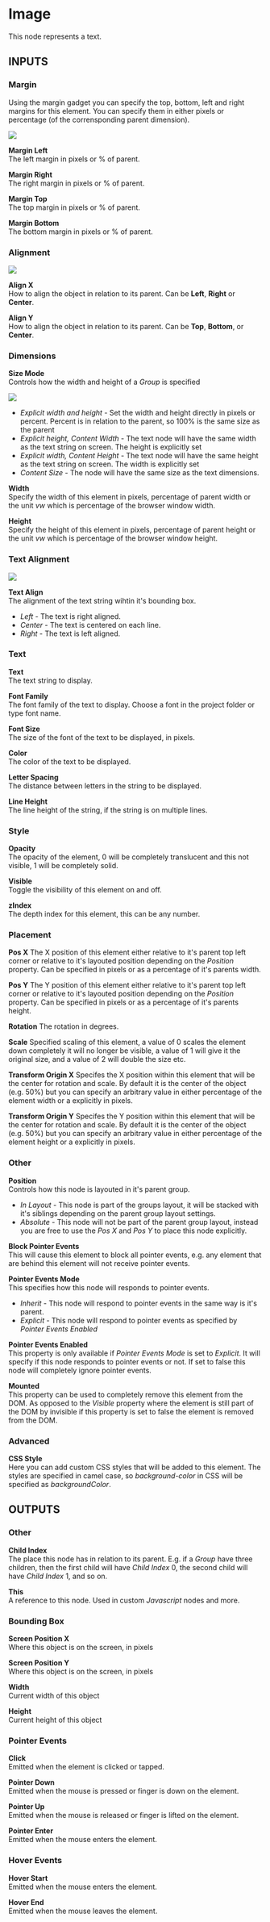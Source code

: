# Image
This node represents a text. 

## INPUTS
### Margin
Using the margin gadget you can specify the top, bottom, left and right margins for this element. You can specify them in either pixels or percentage (of the corrensponding parent dimension).

<div class="ndl-images">
    <img src="/nodes/visual/margin-only.png" class="ndl-image small"></img>  
</div>

**Margin Left**  
The left margin in pixels or % of parent.

**Margin Right**  
The right margin in pixels or % of parent.

**Margin Top**  
The top margin in pixels or % of parent.

**Margin Bottom**  
The bottom margin in pixels or % of parent.

### Alignment

<div class="ndl-images">
    <img src="/nodes/visual/align-props.png" class="ndl-image small"></img>  
</div>

**Align X**  
How to align the object in relation to its parent. Can be **Left**, **Right** or **Center**.

**Align Y**  
How to align the object in relation to its parent. Can be **Top**, **Bottom**, or **Center**.

### Dimensions

**Size Mode**  
Controls how the width and height of a *Group* is specified

<div class="ndl-images">
    <img src="/nodes/visual/dims-1.png" class="ndl-image small"></img>  
</div>

- *Explicit width and height* - Set the width and height directly in pixels or percent. Percent is in relation to the parent, so 100% is the same size as the parent
- *Explicit height, Content Width* - The text node will have the same width as the text string on screen. The height is explicitly set
- *Explicit width, Content Height* - The text node will have the same height as the text string on screen. The width is explicitly set
- *Content Size* - The node will have the same size as the text dimensions.

**Width**  
Specify the width of this element in pixels, percentage of parent width or the unit _vw_ which is percentage of the browser window width.

**Height**  
Specify the height of this element in pixels, percentage of parent height or the unit _vw_ which is percentage of the browser window height.

### Text Alignment

<div class="ndl-images">
    <img src="/nodes/visual/text-align.png" class="ndl-image small"></img>  
</div>

**Text Align**  
The alignment of the text string wihtin it's bounding box.

* _Left_ - The text is right aligned.
* _Center_ - The text is centered on each line.
* _Right_ - The text is left aligned.

### Text

**Text**  
The text string to display.

**Font Family**  
The font family of the text to display. Choose a font in the project folder or type font name.

**Font Size**  
The size of the font of the text to be displayed, in pixels.

**Color**  
The color of the text to be displayed.

**Letter Spacing**  
The distance between letters in the string to be displayed.

**Line Height**  
The line height of the string, if the string is on multiple lines.

### Style

**Opacity**  
The opacity of the element, 0 will be completely translucent and this not visible, 1 will be completely solid.

**Visible**  
Toggle the visibility of this element on and off.

**zIndex**  
The depth index for this element, this can be any number.

### Placement

**Pos X**
The X position of this element either relative to it's parent top left corner or relative to it's layouted position depending on the _Position_ property. Can be specified in pixels or as a percentage of it's parents width.

**Pos Y**
The Y position of this element either relative to it's parent top left corner or relative to it's layouted position depending on the _Position_ property. Can be specified in pixels or as a percentage of it's parents height.

**Rotation**
The rotation in degrees.

**Scale**
Specified scaling of this element, a value of 0 scales the element down completely it will no longer be visible, a value of 1 will give it the original size, and a value of 2 will double the size etc.

**Transform Origin X**
Specifes the X position within this element that will be the center for rotation and scale. By default it is the center of the object (e.g. 50%) but you can specify an arbitrary value in either percentage of the element width or a explicitly in pixels.

**Transform Origin Y**
Specifes the Y position within this element that will be the center for rotation and scale. By default it is the center of the object (e.g. 50%) but you can specify an arbitrary value in either percentage of the element height or a explicitly in pixels.

### Other

**Position**  
Controls how this node is layouted in it's parent group.

* _In Layout_ - This node is part of the groups layout, it will be stacked with it's siblings depending on the parent group layout settings.
* _Absolute_ - This node will not be part of the parent group layout, instead you are free to use the _Pos X_ and _Pos Y_ to place this node explicitly.

**Block Pointer Events**  
This will cause this element to block all pointer events, e.g. any element that are behind this element will not receive pointer events.

**Pointer Events Mode**  
This specifies how this node will responds to pointer events.

* _Inherit_ - This node will respond to pointer events in the same way is it's parent.
* _Explicit_ - This node will respond to pointer events as specified by _Pointer Events Enabled_

**Pointer Events Enabled**  
This property is only available if _Pointer Events Mode_ is set to _Explicit_. It will specify if this node responds to pointer events or not. If set to false this node will completely ignore pointer events.

**Mounted**  
This property can be used to completely remove this element from the DOM. As opposed to the _Visible_ property where the element is still part of the DOM by invisible if this property is set to false the element is removed from the DOM.

### Advanced

**CSS Style**  
Here you can add custom CSS styles that will be added to this element. The styles are specified in camel case, so _background-color_ in CSS will be specified as _backgroundColor_. 


## OUTPUTS
### Other

**Child Index**  
The place this node has in relation to its parent. E.g. if a *Group* have three children, then the first child will have *Child Index* 0, the second child will have *Child Index* 1, and so on.

**This**  
A reference to this node. Used in custom *Javascript* nodes and more.

### Bounding Box

**Screen Position X**  
Where this object is on the screen, in pixels

**Screen Position Y**  
Where this object is on the screen, in pixels

**Width**  
Current width of this object

**Height**  
Current height of this object

### Pointer Events

**Click**  
Emitted when the element is clicked or tapped.

**Pointer Down**  
Emitted when the mouse is pressed or finger is down on the element.

**Pointer Up**  
Emitted when the mouse is released or finger is lifted on the element.

**Pointer Enter**  
Emitted when the mouse enters the element.

### Hover Events

**Hover Start**  
Emitted when the mouse enters the element.

**Hover End**  
Emitted when the mouse leaves the element.



